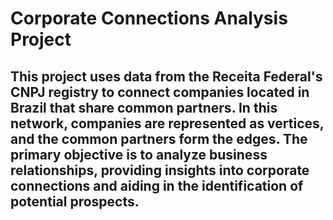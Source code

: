 # Corporate Connections Analysis Project
This project uses data from the  Receita Federal's CNPJ registry to connect companies located in Brazil that share common partners. In this network, companies are represented as vertices, and the common partners form the edges. The primary objective is to analyze business relationships, providing insights into corporate connections and aiding in the identification of potential prospects.
---

